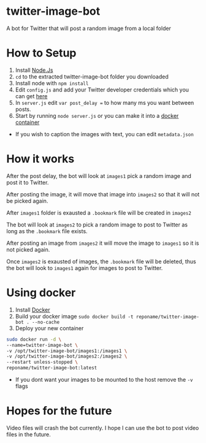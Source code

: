 # twitter-image-bot
A bot for Twitter that will post a random image from a local folder

# How to Setup
1. Install [Node.Js](https://nodejs.org/en/download/)
2. ```cd``` to the extracted twitter-image-bot folder you downloaded
3. Install node with ```npm install```
4. Edit ```config.js``` and add your Twitter developer credentials which you can get [here](https://developer.twitter.com/en/portal/dashboard)
5. In ```server.js``` edit ```var post_delay =``` to how many ms you want between posts.
6. Start by running ```node server.js``` or you can make it into a [docker container](#using-docker)

- If you wish to caption the images with text, you can edit ```metadata.json```

# How it works
After the post delay, the bot will look at ```images1``` pick a random image and post it to Twitter.

After posting the image, it will move that image into ```images2``` so that it will not be picked again.

After ```images1``` folder is exausted a ```.bookmark``` file will be created in ```images2```

The bot will look at ```images2``` to pick a random image to post to Twitter as long as the ```.bookmark``` file exists.

After posting an image from ```images2``` it will move the image to ```images1``` so it is not picked again.

Once ```images2``` is exausted of images, the ```.bookmark``` file will be deleted, thus the bot will look to ```images1``` again for images to post to Twitter.

# Using docker
1. Install [Docker](https://docs.docker.com/get-docker/)
2. Build your docker image ```sudo docker build -t reponame/twitter-image-bot . --no-cache```
3. Deploy your new container 
```bash
sudo docker run -d \
--name=twitter-image-bot \
-v /opt/twitter-image-bot/images1:/images1 \
-v /opt/twitter-image-bot/images2:/images2 \
--restart unless-stopped \
reponame/twitter-image-bot:latest
```

- If you dont want your images to be mounted to the host remove the `-v` flags


# Hopes for the future
Video files will crash the bot currently. I hope I can use the bot to post video files in the future.
